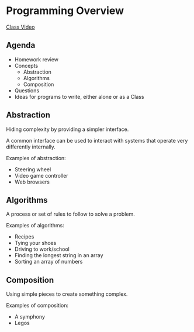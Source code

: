 # Programming Overview

[Class Video](https://youtu.be/r5Zx6fyoSYY)

## Agenda
* Homework review
* Concepts
  * Abstraction
  * Algorithms
  * Composition
* Questions
* Ideas for programs to write, either alone or as a Class


## Abstraction
Hiding complexity by providing a simpler interface.

A common interface can be used to interact with systems that operate very differently internally.

Examples of abstraction:
* Steering wheel
* Video game controller
* Web browsers

## Algorithms
A process or set of rules to follow to solve a problem.

Examples of algorithms:
* Recipes
* Tying your shoes
* Driving to work/school
* Finding the longest string in an array
* Sorting an array of numbers

## Composition
Using simple pieces to create something complex.

Examples of composition:
* A symphony
* Legos


